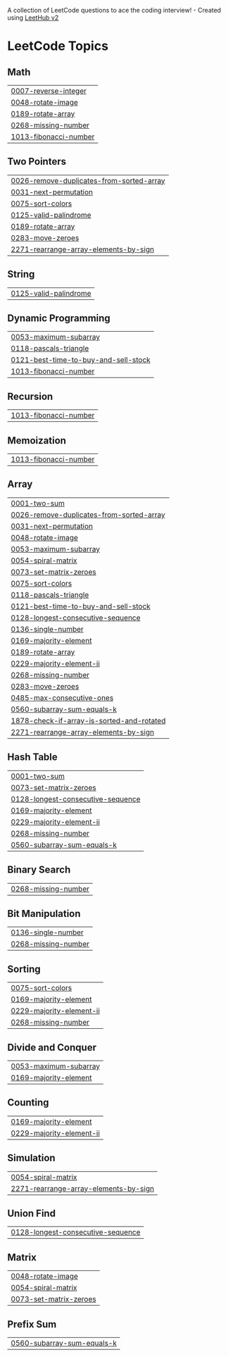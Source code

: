 A collection of LeetCode questions to ace the coding interview! - Created using [LeetHub v2](https://github.com/arunbhardwaj/LeetHub-2.0)
<!---LeetCode Topics Start-->
# LeetCode Topics
## Math
|  |
| ------- |
| [0007-reverse-integer](https://github.com/Umais-Ah/Leetcode-DSA-Solutions-/tree/master/0007-reverse-integer) |
| [0048-rotate-image](https://github.com/Umais-Ah/Leetcode/tree/master/0048-rotate-image) |
| [0189-rotate-array](https://github.com/Umais-Ah/Leetcode/tree/master/0189-rotate-array) |
| [0268-missing-number](https://github.com/Umais-Ah/Leetcode/tree/master/0268-missing-number) |
| [1013-fibonacci-number](https://github.com/Umais-Ah/Leetcode-DSA-Solutions-/tree/master/1013-fibonacci-number) |
## Two Pointers
|  |
| ------- |
| [0026-remove-duplicates-from-sorted-array](https://github.com/Umais-Ah/Leetcode/tree/master/0026-remove-duplicates-from-sorted-array) |
| [0031-next-permutation](https://github.com/Umais-Ah/Leetcode/tree/master/0031-next-permutation) |
| [0075-sort-colors](https://github.com/Umais-Ah/Leetcode/tree/master/0075-sort-colors) |
| [0125-valid-palindrome](https://github.com/Umais-Ah/Leetcode-DSA-Solutions-/tree/master/0125-valid-palindrome) |
| [0189-rotate-array](https://github.com/Umais-Ah/Leetcode/tree/master/0189-rotate-array) |
| [0283-move-zeroes](https://github.com/Umais-Ah/Leetcode/tree/master/0283-move-zeroes) |
| [2271-rearrange-array-elements-by-sign](https://github.com/Umais-Ah/Leetcode/tree/master/2271-rearrange-array-elements-by-sign) |
## String
|  |
| ------- |
| [0125-valid-palindrome](https://github.com/Umais-Ah/Leetcode-DSA-Solutions-/tree/master/0125-valid-palindrome) |
## Dynamic Programming
|  |
| ------- |
| [0053-maximum-subarray](https://github.com/Umais-Ah/Leetcode/tree/master/0053-maximum-subarray) |
| [0118-pascals-triangle](https://github.com/Umais-Ah/Leetcode/tree/master/0118-pascals-triangle) |
| [0121-best-time-to-buy-and-sell-stock](https://github.com/Umais-Ah/Leetcode/tree/master/0121-best-time-to-buy-and-sell-stock) |
| [1013-fibonacci-number](https://github.com/Umais-Ah/Leetcode-DSA-Solutions-/tree/master/1013-fibonacci-number) |
## Recursion
|  |
| ------- |
| [1013-fibonacci-number](https://github.com/Umais-Ah/Leetcode-DSA-Solutions-/tree/master/1013-fibonacci-number) |
## Memoization
|  |
| ------- |
| [1013-fibonacci-number](https://github.com/Umais-Ah/Leetcode-DSA-Solutions-/tree/master/1013-fibonacci-number) |
## Array
|  |
| ------- |
| [0001-two-sum](https://github.com/Umais-Ah/Leetcode/tree/master/0001-two-sum) |
| [0026-remove-duplicates-from-sorted-array](https://github.com/Umais-Ah/Leetcode/tree/master/0026-remove-duplicates-from-sorted-array) |
| [0031-next-permutation](https://github.com/Umais-Ah/Leetcode/tree/master/0031-next-permutation) |
| [0048-rotate-image](https://github.com/Umais-Ah/Leetcode/tree/master/0048-rotate-image) |
| [0053-maximum-subarray](https://github.com/Umais-Ah/Leetcode/tree/master/0053-maximum-subarray) |
| [0054-spiral-matrix](https://github.com/Umais-Ah/Leetcode/tree/master/0054-spiral-matrix) |
| [0073-set-matrix-zeroes](https://github.com/Umais-Ah/Leetcode/tree/master/0073-set-matrix-zeroes) |
| [0075-sort-colors](https://github.com/Umais-Ah/Leetcode/tree/master/0075-sort-colors) |
| [0118-pascals-triangle](https://github.com/Umais-Ah/Leetcode/tree/master/0118-pascals-triangle) |
| [0121-best-time-to-buy-and-sell-stock](https://github.com/Umais-Ah/Leetcode/tree/master/0121-best-time-to-buy-and-sell-stock) |
| [0128-longest-consecutive-sequence](https://github.com/Umais-Ah/Leetcode/tree/master/0128-longest-consecutive-sequence) |
| [0136-single-number](https://github.com/Umais-Ah/Leetcode/tree/master/0136-single-number) |
| [0169-majority-element](https://github.com/Umais-Ah/Leetcode/tree/master/0169-majority-element) |
| [0189-rotate-array](https://github.com/Umais-Ah/Leetcode/tree/master/0189-rotate-array) |
| [0229-majority-element-ii](https://github.com/Umais-Ah/Leetcode/tree/master/0229-majority-element-ii) |
| [0268-missing-number](https://github.com/Umais-Ah/Leetcode/tree/master/0268-missing-number) |
| [0283-move-zeroes](https://github.com/Umais-Ah/Leetcode/tree/master/0283-move-zeroes) |
| [0485-max-consecutive-ones](https://github.com/Umais-Ah/Leetcode/tree/master/0485-max-consecutive-ones) |
| [0560-subarray-sum-equals-k](https://github.com/Umais-Ah/Leetcode/tree/master/0560-subarray-sum-equals-k) |
| [1878-check-if-array-is-sorted-and-rotated](https://github.com/Umais-Ah/Leetcode/tree/master/1878-check-if-array-is-sorted-and-rotated) |
| [2271-rearrange-array-elements-by-sign](https://github.com/Umais-Ah/Leetcode/tree/master/2271-rearrange-array-elements-by-sign) |
## Hash Table
|  |
| ------- |
| [0001-two-sum](https://github.com/Umais-Ah/Leetcode/tree/master/0001-two-sum) |
| [0073-set-matrix-zeroes](https://github.com/Umais-Ah/Leetcode/tree/master/0073-set-matrix-zeroes) |
| [0128-longest-consecutive-sequence](https://github.com/Umais-Ah/Leetcode/tree/master/0128-longest-consecutive-sequence) |
| [0169-majority-element](https://github.com/Umais-Ah/Leetcode/tree/master/0169-majority-element) |
| [0229-majority-element-ii](https://github.com/Umais-Ah/Leetcode/tree/master/0229-majority-element-ii) |
| [0268-missing-number](https://github.com/Umais-Ah/Leetcode/tree/master/0268-missing-number) |
| [0560-subarray-sum-equals-k](https://github.com/Umais-Ah/Leetcode/tree/master/0560-subarray-sum-equals-k) |
## Binary Search
|  |
| ------- |
| [0268-missing-number](https://github.com/Umais-Ah/Leetcode/tree/master/0268-missing-number) |
## Bit Manipulation
|  |
| ------- |
| [0136-single-number](https://github.com/Umais-Ah/Leetcode/tree/master/0136-single-number) |
| [0268-missing-number](https://github.com/Umais-Ah/Leetcode/tree/master/0268-missing-number) |
## Sorting
|  |
| ------- |
| [0075-sort-colors](https://github.com/Umais-Ah/Leetcode/tree/master/0075-sort-colors) |
| [0169-majority-element](https://github.com/Umais-Ah/Leetcode/tree/master/0169-majority-element) |
| [0229-majority-element-ii](https://github.com/Umais-Ah/Leetcode/tree/master/0229-majority-element-ii) |
| [0268-missing-number](https://github.com/Umais-Ah/Leetcode/tree/master/0268-missing-number) |
## Divide and Conquer
|  |
| ------- |
| [0053-maximum-subarray](https://github.com/Umais-Ah/Leetcode/tree/master/0053-maximum-subarray) |
| [0169-majority-element](https://github.com/Umais-Ah/Leetcode/tree/master/0169-majority-element) |
## Counting
|  |
| ------- |
| [0169-majority-element](https://github.com/Umais-Ah/Leetcode/tree/master/0169-majority-element) |
| [0229-majority-element-ii](https://github.com/Umais-Ah/Leetcode/tree/master/0229-majority-element-ii) |
## Simulation
|  |
| ------- |
| [0054-spiral-matrix](https://github.com/Umais-Ah/Leetcode/tree/master/0054-spiral-matrix) |
| [2271-rearrange-array-elements-by-sign](https://github.com/Umais-Ah/Leetcode/tree/master/2271-rearrange-array-elements-by-sign) |
## Union Find
|  |
| ------- |
| [0128-longest-consecutive-sequence](https://github.com/Umais-Ah/Leetcode/tree/master/0128-longest-consecutive-sequence) |
## Matrix
|  |
| ------- |
| [0048-rotate-image](https://github.com/Umais-Ah/Leetcode/tree/master/0048-rotate-image) |
| [0054-spiral-matrix](https://github.com/Umais-Ah/Leetcode/tree/master/0054-spiral-matrix) |
| [0073-set-matrix-zeroes](https://github.com/Umais-Ah/Leetcode/tree/master/0073-set-matrix-zeroes) |
## Prefix Sum
|  |
| ------- |
| [0560-subarray-sum-equals-k](https://github.com/Umais-Ah/Leetcode/tree/master/0560-subarray-sum-equals-k) |
<!---LeetCode Topics End-->